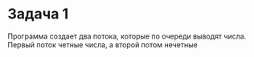 # Задача 1
Программа создает два потока, которые по очереди выводят числа. Первый поток четные числа, а второй потом нечетные

